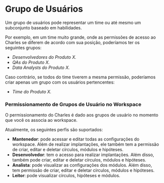 # Grupo de Usuários

Um grupo de usuários pode representar um time ou até mesmo um subconjunto baseado em habilidades. 

Por exemplo, em um time muito grande, onde as permissões de acesso ao Charles se diferem de acordo com sua posição, poderíamos ter os seguintes grupos:

* _Desenvolvedores do Produto X._
* _QAs do Produto X._
* _Data Analysts do Produto X._

Caso contrário, se todos do time tiverem a mesma permissão, poderíamos criar apenas um grupo com os usuários pertencentes:

* _Time do Produto X._

### Permissionamento de Grupos de Usuário no Workspace

O permissionamento do Charles é dado aos grupos de usuário no momento que você os associa ao workspace.

Atualmente, os seguintes perfis são suportados:

* **Mantenedor**: pode acessar e editar todas as configurações do workspace. Além de realizar implantações, ele também tem a permissão de criar, editar e deletar círculos, módulos e hipóteses.
* **Desenvolvedor**: tem o acesso para realizar implantações. Além disso, também pode criar, editar e deletar círculos, módulos e hipóteses. 
* **Analista**: pode visualizar  as configurações dos módulos. Além disso, tem permissão de criar, editar e deletar círculos, módulos e hipóteses. 
* **Leitor**: pode visualizar círculos, hipóteses e módulos.

